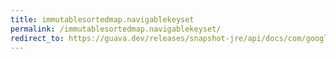 ```yaml
---
title: immutablesortedmap.navigablekeyset
permalink: /immutablesortedmap.navigablekeyset/
redirect_to: https://guava.dev/releases/snapshot-jre/api/docs/com/google/common/collect/ImmutableSortedMap.html#navigableKeySet--
---
```

